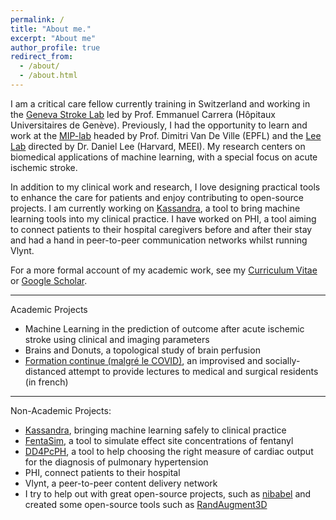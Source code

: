 ```yaml
---
permalink: /
title: "About me."
excerpt: "About me"
author_profile: true
redirect_from: 
  - /about/
  - /about.html
---
```


I am a critical care fellow currently training in Switzerland and working in the [Geneva Stroke Lab](https://www.carreralab.com/) led by Prof. Emmanuel Carrera (Hôpitaux Universitaires de Genève). Previously, I had the opportunity to learn and work at the [MIP-lab](https://miplab.epfl.ch/) headed by Prof. Dimitri Van De Ville (EPFL) and the [Lee Lab](https://oto.hms.harvard.edu/people/daniel-lee) directed by Dr. Daniel Lee (Harvard, MEEI). My research centers on biomedical applications of machine learning, with a special focus on acute ischemic stroke.

In addition to my clinical work and research, I love designing practical tools to enhance the care for patients and enjoy contributing to open-source projects. I am currently working on [Kassandra](https://kassandra.julianklug.com), a tool to bring machine learning tools into my clinical practice. I have worked on PHI, a tool aiming to connect patients to their hospital caregivers before and after their stay and had a hand in peer-to-peer communication networks whilst running Vlynt.  

For a more formal account of my academic work, see my [Curriculum Vitae](https://www.julianklug.com/files/cv_julian_klug.pdf) or [Google Scholar](https://scholar.google.com/citations?user=uvlWXnAAAAAJ&hl=en).

---

Academic Projects
- Machine Learning in the prediction of outcome after acute ischemic stroke using clinical and imaging parameters
- Brains and Donuts, a topological study of brain perfusion 
- [Formation continue (malgré le COVID)](https://www.youtube.com/playlist?list=PLReS_CqwBJr3Tj8cSut52INgPxar1XSxY), an improvised and socially-distanced attempt to provide lectures to medical and surgical residents (in french) 

---

Non-Academic Projects: 
- [Kassandra](https://kassandra.julianklug.com), bringing machine learning safely to clinical practice
- [FentaSim](http://fentasim.julianklug.com), a tool to simulate effect site concentrations of fentanyl
- [DD4PcPH](http://eddy.zapto.org:2086/), a tool to help choosing the right measure of cardiac output for the diagnosis of pulmonary hypertension
- PHI, connect patients to their hospital 
- Vlynt, a peer-to-peer content delivery network
- I try to help out with great open-source projects, such as [nibabel](https://github.com/nipy/nibabel/commits?author=JulianKlug) and created some open-source tools such as [RandAugment3D](https://github.com/JulianKlug/RandAugment-3D)
